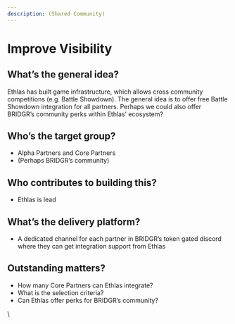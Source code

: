 ```yaml
---
description: (Shared Community)
---
```


# Improve Visibility

## What’s the general idea?

Ethlas has built game infrastructure, which allows cross community competitions (e.g. Battle Showdown). The general idea is to offer free Battle Showdown integration for all partners. Perhaps we could also offer BRIDGR’s community perks within Ethlas’ ecosystem?

## Who’s the target group?

* Alpha Partners and Core Partners
* (Perhaps BRIDGR’s community)

## Who contributes to building this?

* Ethlas is lead

## What’s the delivery platform?

* A dedicated channel for each partner in BRIDGR’s token gated discord where they can get integration support from Ethlas&#x20;

## Outstanding matters?

* How many Core Partners can Ethlas integrate?
* What is the selection criteria?
* Can Ethlas offer perks for BRIDGR’s community?

\
